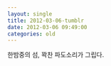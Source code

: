 ```yaml
---
layout: single
title: 2012-03-06-tumblr
date: 2012-03-06 09:49:00
categories: old
---
```

한밤중의 섬, 꽉찬 파도소리가 그립다.

